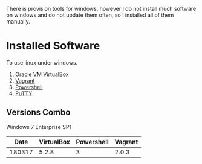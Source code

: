 There is provision tools for windows, however I do not install much software on windows and do not update them often, so I installed all of them manually.

# Installed Software
To use linux under windows.
1. [Oracle VM VirtualBox](https://www.virtualbox.org/)
2. [Vagrant](../Vagrant)
3. [Powershell](https://docs.microsoft.com/en-us/powershell/scripting/setup/installing-windows-powershell?view=powershell-6)
4. [PuTTY](../Tool/PuTTY.md)

## Versions Combo

Windows 7 Enterprise SP1

| Date   |  VirtualBox | Powershell | Vagrant |
|--------|-------------|------------|---------|
| 180317 | 5.2.8       | 3          | 2.0.3   |
